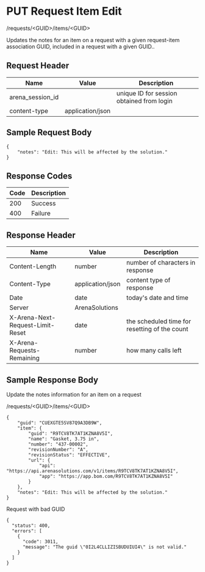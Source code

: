 # PUT Request Item Edit


/requests/&lt;GUID&gt;/items/&lt;GUID&gt;

Updates the notes for an item on a request with a given request\-item association GUID, included in a request with a  given GUID.. 

## Request Header

| Name<br> | Value<br> | Description<br> |
|  --- |  --- |  --- | 
| arena_session_id<br> |   | unique ID for session obtained from login<br> |
| content\-type<br> | application/json<br> |   |

## Sample Request Body
```
{
    "notes": "Edit: This will be affected by the solution."
}
```
## Response Codes

| Code<br> | Description<br> |
|  --- |  --- | 
| 200<br> | Success<br> |
| 400<br> | Failure<br> |

## Response Header

| Name<br> | Value<br> | Description<br> |
|  --- |  --- |  --- | 
| Content\-Length<br> | number<br> | number of characters in response<br> |
| Content\-Type<br> | application/json<br> | content type of response<br> |
| Date<br> | date<br> | today's date and time<br> |
| Server<br> | ArenaSolutions<br> |   |
| X\-Arena\-Next\-Request\-Limit\-Reset<br> | date<br> | the scheduled time for resetting of the count<br> |
| X\-Arena\-Requests\-Remaining<br> | number<br> | how many calls left<br> |

## Sample Response Body
Update the notes information for an item on a request



/requests/&lt;GUID&gt;/items/&lt;GUID&gt;

```
{
    "guid": "CUEXGTE5SV87Q9A3DB9W",
    "item": {
        "guid": "R9TCV8TK7AT1KZNA8V5I",
        "name": "Gasket, 3.75 in",
        "number": "437-00002",
        "revisionNumber": "A",
        "revisionStatus": "EFFECTIVE",
        "url": {
            "api": "https://api.arenasolutions.com/v1/items/R9TCV8TK7AT1KZNA8V5I",
            "app": "https://app.bom.com/R9TCV8TK7AT1KZNA8V5I"
        }
    },
    "notes": "Edit: This will be affected by the solution."
}
```
Request with bad GUID

```
{
  "status": 400,
  "errors": [
    {
      "code": 3011,
      "message": "The guid \"0I2L4CLLIZISBUDUIUI4\" is not valid."
    }
  ]
}
```
